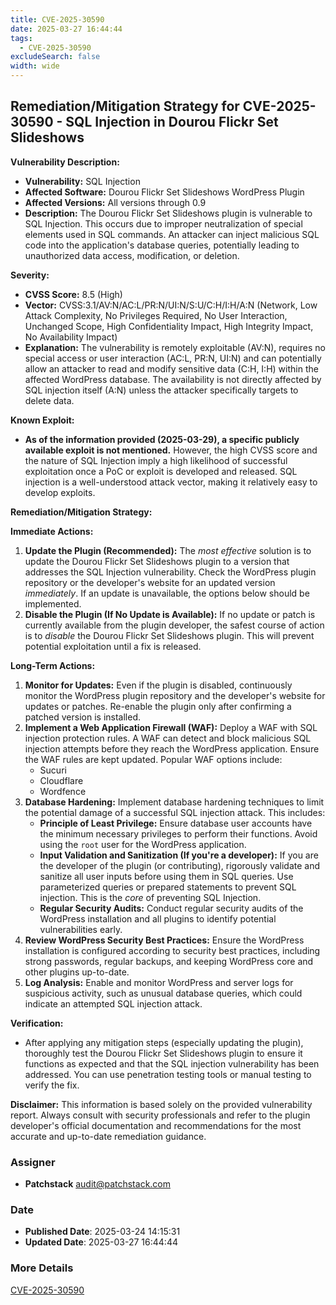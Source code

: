 ```yaml
---
title: CVE-2025-30590
date: 2025-03-27 16:44:44
tags:
  - CVE-2025-30590
excludeSearch: false
width: wide
---
```


## Remediation/Mitigation Strategy for CVE-2025-30590 - SQL Injection in Dourou Flickr Set Slideshows

**Vulnerability Description:**

*   **Vulnerability:** SQL Injection
*   **Affected Software:** Dourou Flickr Set Slideshows WordPress Plugin
*   **Affected Versions:** All versions through 0.9
*   **Description:**  The Dourou Flickr Set Slideshows plugin is vulnerable to SQL Injection.  This occurs due to improper neutralization of special elements used in SQL commands. An attacker can inject malicious SQL code into the application's database queries, potentially leading to unauthorized data access, modification, or deletion.

**Severity:**

*   **CVSS Score:** 8.5 (High)
*   **Vector:** CVSS:3.1/AV:N/AC:L/PR:N/UI:N/S:U/C:H/I:H/A:N (Network, Low Attack Complexity, No Privileges Required, No User Interaction, Unchanged Scope, High Confidentiality Impact, High Integrity Impact, No Availability Impact)
*   **Explanation:**  The vulnerability is remotely exploitable (AV:N), requires no special access or user interaction (AC:L, PR:N, UI:N) and can potentially allow an attacker to read and modify sensitive data (C:H, I:H) within the affected WordPress database.  The availability is not directly affected by SQL injection itself (A:N) unless the attacker specifically targets to delete data.

**Known Exploit:**

*   **As of the information provided (2025-03-29), a specific publicly available exploit is not mentioned.** However, the high CVSS score and the nature of SQL Injection imply a high likelihood of successful exploitation once a PoC or exploit is developed and released. SQL injection is a well-understood attack vector, making it relatively easy to develop exploits.

**Remediation/Mitigation Strategy:**

**Immediate Actions:**

1.  **Update the Plugin (Recommended):**  The *most effective* solution is to update the Dourou Flickr Set Slideshows plugin to a version that addresses the SQL Injection vulnerability. Check the WordPress plugin repository or the developer's website for an updated version *immediately*.  If an update is unavailable, the options below should be implemented.
2.  **Disable the Plugin (If No Update is Available):** If no update or patch is currently available from the plugin developer, the safest course of action is to *disable* the Dourou Flickr Set Slideshows plugin. This will prevent potential exploitation until a fix is released.

**Long-Term Actions:**

1.  **Monitor for Updates:**  Even if the plugin is disabled, continuously monitor the WordPress plugin repository and the developer's website for updates or patches.  Re-enable the plugin only after confirming a patched version is installed.
2.  **Implement a Web Application Firewall (WAF):** Deploy a WAF with SQL injection protection rules. A WAF can detect and block malicious SQL injection attempts before they reach the WordPress application.  Ensure the WAF rules are kept updated. Popular WAF options include:
    *   Sucuri
    *   Cloudflare
    *   Wordfence
3.  **Database Hardening:**  Implement database hardening techniques to limit the potential damage of a successful SQL injection attack. This includes:
    *   **Principle of Least Privilege:** Ensure database user accounts have the minimum necessary privileges to perform their functions. Avoid using the `root` user for the WordPress application.
    *   **Input Validation and Sanitization (If you're a developer):**  If you are the developer of the plugin (or contributing), rigorously validate and sanitize all user inputs before using them in SQL queries.  Use parameterized queries or prepared statements to prevent SQL injection.  This is the *core* of preventing SQL Injection.
    *   **Regular Security Audits:** Conduct regular security audits of the WordPress installation and all plugins to identify potential vulnerabilities early.
4.  **Review WordPress Security Best Practices:** Ensure the WordPress installation is configured according to security best practices, including strong passwords, regular backups, and keeping WordPress core and other plugins up-to-date.
5.  **Log Analysis:**  Enable and monitor WordPress and server logs for suspicious activity, such as unusual database queries, which could indicate an attempted SQL injection attack.

**Verification:**

*   After applying any mitigation steps (especially updating the plugin), thoroughly test the Dourou Flickr Set Slideshows plugin to ensure it functions as expected and that the SQL injection vulnerability has been addressed. You can use penetration testing tools or manual testing to verify the fix.

**Disclaimer:** This information is based solely on the provided vulnerability report. Always consult with security professionals and refer to the plugin developer's official documentation and recommendations for the most accurate and up-to-date remediation guidance.

### Assigner
- **Patchstack** <audit@patchstack.com>

### Date
- **Published Date**: 2025-03-24 14:15:31
- **Updated Date**: 2025-03-27 16:44:44

### More Details
[CVE-2025-30590](https://www.cvedetails.com/cve/CVE-2025-30590)